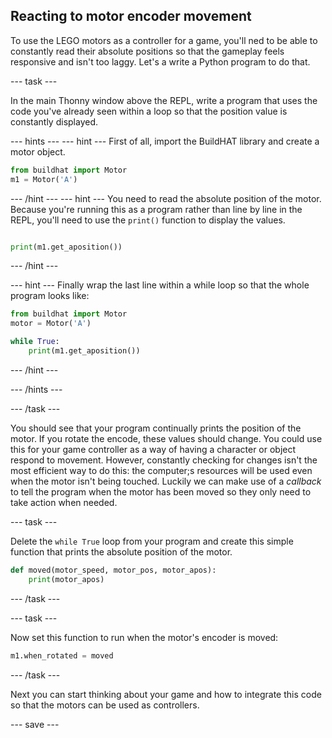 ## Reacting to motor encoder movement

To use the LEGO motors as a controller for a game, you'll ned to be able to constantly read their absolute positions so that the gameplay feels responsive and isn't too laggy. Let's a write a Python program to do that. 

--- task ---

In the main Thonny window above the REPL, write a program that uses the code you've already seen within a loop so that the position value is constantly displayed.

--- hints ---
--- hint ---
First of all, import the BuildHAT library and create a motor object.

```python
from buildhat import Motor
m1 = Motor('A')
```
--- /hint ---
--- hint ---
You need to read the absolute position of the motor.   Because you're running this as a program rather than line by line in the REPL, you'll need to use the `print()` function to display the values. 

```python

print(m1.get_aposition())
```
--- /hint ---

--- hint ---
Finally wrap the last line within a while loop so that the whole program looks like:

```python
from buildhat import Motor
motor = Motor('A')

while True:
    print(m1.get_aposition())
```
--- /hint ---

--- /hints ---

--- /task ---

You should see that your program continually prints the position of the motor. If you rotate the encode, these values should change. You could use this for your game controller as a way of having a character or object respond to movement. However, constantly checking for changes isn't the most efficient way to do this: the computer;s resources will be used even when the motor isn't being touched. Luckily we can make use of a *callback* to tell the program when the motor has been moved so they only need to take action when needed.

--- task ---

Delete the `while True` loop from your program and create this simple function that prints the absolute position of the motor.

```python
def moved(motor_speed, motor_pos, motor_apos):
    print(motor_apos)
```

--- /task ---

--- task ---

Now set this function to run when the motor's encoder is moved:

```python
m1.when_rotated = moved
```

--- /task ---


Next you can start thinking about your game and how to integrate this code so that the motors can be used as controllers. 

--- save ---